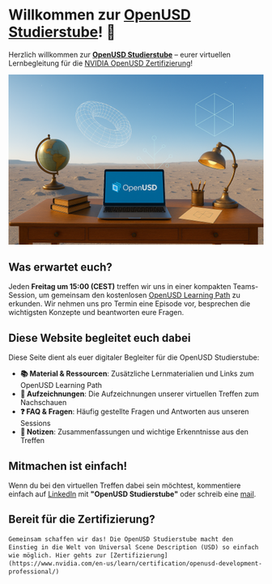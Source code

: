 # Willkommen zur [OpenUSD Studierstube](https://perfectproducts.github.io/openusd_studierstube/)! 🚀

Herzlich willkommen zur [**OpenUSD Studierstube**](https://perfectproducts.github.io/openusd_studierstube/) – eurer virtuellen Lernbegleitung für die [NVIDIA OpenUSD Zertifizierung](https://www.nvidia.com/en-us/learn/certification/openusd-development-professional/)!

![Studierstube Foto](./docs/assets/images/usd_studierstube.png)

## Was erwartet euch?

Jeden **Freitag um 15:00 (CEST)** treffen wir uns in einer kompakten Teams-Session, um gemeinsam den kostenlosen [OpenUSD Learning Path](https://nvidia-omniverse.github.io/LearnOpenUSD/) zu erkunden. Wir nehmen uns pro Termin eine Episode vor, besprechen die wichtigsten Konzepte und beantworten eure Fragen.

## Diese Website begleitet euch dabei

Diese Seite dient als euer digitaler Begleiter für die OpenUSD Studierstube:

- **📚 Material & Ressourcen**: Zusätzliche Lernmaterialien und Links zum OpenUSD Learning Path
- **🎥 Aufzeichnungen**: Die Aufzeichnungen unserer virtuellen Treffen zum Nachschauen
- **❓ FAQ & Fragen**: Häufig gestellte Fragen und Antworten aus unseren Sessions
- **📝 Notizen**: Zusammenfassungen und wichtige Erkenntnisse aus den Treffen

## Mitmachen ist einfach!

Wenn du bei den virtuellen Treffen dabei sein möchtest, kommentiere einfach auf [LinkedIn](https://www.linkedin.com/feed/update/urn:li:activity:7372237621541904384/) mit **"OpenUSD Studierstube"** oder schreib eine [mail](mailto:michael.wagner@synctwin.ai).

## Bereit für die Zertifizierung?
    Gemeinsam schaffen wir das! Die OpenUSD Studierstube macht den Einstieg in die Welt von Universal Scene Description (USD) so einfach wie möglich. Hier gehts zur [Zertifizierung](https://www.nvidia.com/en-us/learn/certification/openusd-development-professional/)